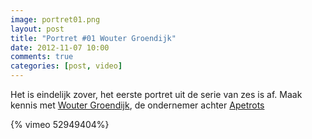 ```yaml
---
image: portret01.png
layout: post
title: "Portret #01 Wouter Groendijk"
date: 2012-11-07 10:00
comments: true
categories: [post, video]
---
```


Het is eindelijk zover, het eerste portret uit de serie van zes is af. Maak kennis met [Wouter Groendijk](http://localhost:4000/blog/wouter-groendijk/ "Linked-in"), de  ondernemer achter [Apetrots](http://www.apetrots.nl/ "Website")

<!--more-->

{% vimeo 52949404%} 
